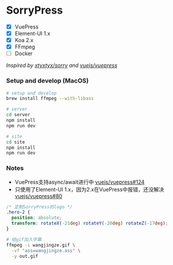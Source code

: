 # SorryPress

- [x] VuePress
- [x] Element-UI 1.x
- [x] Koa 2.x
- [x] FFmpeg
- [ ] Docker

*Inspired by [xtyxtyx/sorry](https://github.com/xtyxtyx/sorry) and [vuejs/vuepress](https://github.com/vuejs/vuepress)*

### Setup and develop (MacOS)

``` sh
# setup and develop
brew install ffmpeg --with-libass

# server
cd server
npm install
npm run dev

# site
cd site
npm install
npm run dev
```

### Notes

- VuePress支持async/await进行中 [vuejs/vuepress#124](https://github.com/vuejs/vuepress/issues/124)
- 只使用了Element-UI 1.x，因为2.x在VuePress中报错，还没解决 [vuejs/vuepress#80](https://github.com/vuejs/vuepress/pull/80)

``` css
/* 定制SorryPress的logo */
.hero-2 {
  position: absolute;
  transform: rotateX(-21deg) rotateY(-20deg) rotateZ(-17deg);
}
```

``` sh
# 给gif加入字幕
ffmpeg -i wangjingze.gif \
  -vf "ass=wangjingze.ass" \
  -y out.gif
```
